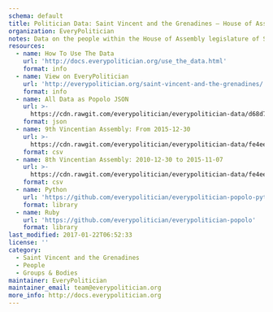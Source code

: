 ```yaml
---
schema: default
title: Politician Data: Saint Vincent and the Grenadines — House of Assembly
organization: EveryPolitician
notes: Data on the people within the House of Assembly legislature of Saint Vincent and the Grenadines.
resources:
  - name: How To Use The Data
    url: 'http://docs.everypolitician.org/use_the_data.html'
    format: info
  - name: View on EveryPolitician
    url: 'http://everypolitician.org/saint-vincent-and-the-grenadines/'
    format: info
  - name: All Data as Popolo JSON
    url: >-
      https://cdn.rawgit.com/everypolitician/everypolitician-data/d68d7f73bf4f87e1d3244877690b84ef9166562e/data/Saint_Vincent_and_the_Grenadines/Assembly/ep-popolo-v1.0.json
    format: json
  - name: 9th Vincentian Assembly: From 2015-12-30
    url: >-
      https://cdn.rawgit.com/everypolitician/everypolitician-data/fe4eeb01e35b138ab393854a6d9f82f0031a0f10/data/Saint_Vincent_and_the_Grenadines/Assembly/term-9.csv
    format: csv
  - name: 8th Vincentian Assembly: 2010-12-30 to 2015-11-07
    url: >-
      https://cdn.rawgit.com/everypolitician/everypolitician-data/fe4eeb01e35b138ab393854a6d9f82f0031a0f10/data/Saint_Vincent_and_the_Grenadines/Assembly/term-8.csv
    format: csv
  - name: Python
    url: 'https://github.com/everypolitician/everypolitician-popolo-python'
    format: library
  - name: Ruby
    url: 'https://github.com/everypolitician/everypolitician-popolo'
    format: library
last_modified: 2017-01-22T06:52:33
license: ''
category:
  - Saint Vincent and the Grenadines
  - People
  - Groups & Bodies
maintainer: EveryPolitician
maintainer_email: team@everypolitician.org
more_info: http://docs.everypolitician.org
---
```

